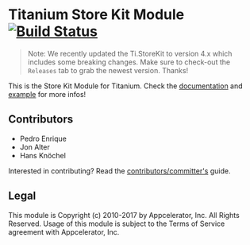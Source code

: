 # Titanium Store Kit Module [![Build Status](https://travis-ci.org/appcelerator-modules/ti.storekit.svg)](https://travis-ci.org/appcelerator-modules/ti.storekit)

> Note: We recently updated the Ti.StoreKit to version 4.x which includes some breaking changes. Make sure to check-out
the `Releases` tab to grab the newest version. Thanks!

This is the Store Kit Module for Titanium. Check the [documentation](ios/documentation/index.md) and [example](ios/example/app.js) for more infos!

## Contributors

* Pedro Enrique
* Jon Alter
* Hans Knöchel

Interested in contributing? Read the [contributors/committer's](https://wiki.appcelerator.org/display/community/Home) guide.

## Legal

This module is Copyright (c) 2010-2017 by Appcelerator, Inc. All Rights Reserved. Usage of this module is subject to 
the Terms of Service agreement with Appcelerator, Inc.  
